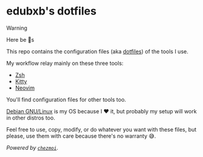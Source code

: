 # edubxb's dotfiles

> [!WARNING]
> Here be 🐉s

This repo contains the configuration files (aka [dotfiles](https://dotfiles.github.io/)) of the
tools I use.

My workflow relay mainly on these three tools:

- [Zsh](https://www.zsh.org/)
- [Kitty](https://sw.kovidgoyal.net/kitty/)
- [Neovim](https://neovim.io/)

You'll find configuration files for other tools too.

[Debian GNU/Linux](https://www.debian.org/) is my OS because I :heart: it, but
probably my setup will work in other distros too.

Feel free to use, copy, modify, or do whatever you want with these files, but
please, use them with care because there's no warranty :sweat_smile:.

_Powered by [`chezmoi`](https://www.chezmoi.io/)_.
